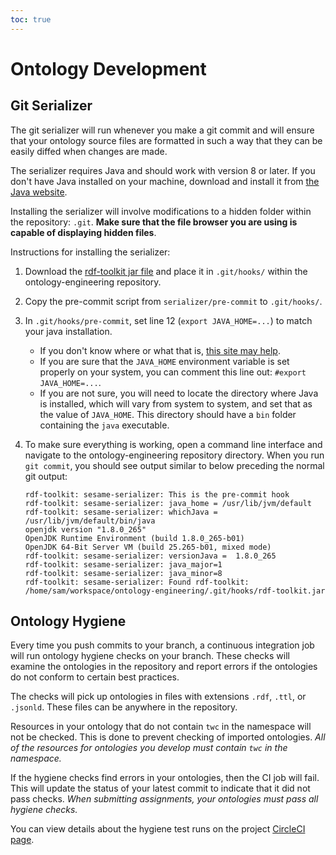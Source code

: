 ```yaml
---
toc: true
---
```


# Ontology Development

## Git Serializer

The git serializer will run whenever you make a git commit and will ensure that your ontology source files are formatted in such a way that they can be easily diffed when changes are made.

The serializer requires Java and should work with version 8 or later.
If you don't have Java installed on your machine, download and install it from
[the Java website](https://java.com/en/download/).

Installing the serializer will involve modifications to a hidden folder within the repository: `.git`.
**Make sure that the file browser you are using is capable of displaying hidden files**.

Instructions for installing the serializer:

1. Download the
    [rdf-toolkit jar file](https://jenkins.edmcouncil.org/job/rdf-toolkit-build/lastSuccessfulBuild/artifact/target/scala-2.12/rdf-toolkit.jar)
    and place it in `.git/hooks/` within the ontology-engineering repository.
1. Copy the pre-commit script from `serializer/pre-commit` to `.git/hooks/`.
1. In `.git/hooks/pre-commit`, set line 12 (`export JAVA_HOME=...`) to match your java installation.
    * If you don't know where or what that is, [this site may help](https://www.baeldung.com/find-java-home).
    * If you are sure that the `JAVA_HOME` environment variable is set properly on your system, you can comment this line out: `#export JAVA_HOME=...`.
    * If you are not sure, you will need to locate the directory where Java is installed, which will vary from system to system, and set that as the value of `JAVA_HOME`.
    This directory should have a `bin` folder containing the `java` executable.
1. To make sure everything is working, open a command line interface and navigate to the ontology-engineering repository directory.
    When you run `git commit`, you should see output similar to below preceding the normal git output:

    ```
    rdf-toolkit: sesame-serializer: This is the pre-commit hook
    rdf-toolkit: sesame-serializer: java_home = /usr/lib/jvm/default
    rdf-toolkit: sesame-serializer: whichJava = /usr/lib/jvm/default/bin/java
    openjdk version "1.8.0_265"
    OpenJDK Runtime Environment (build 1.8.0_265-b01)
    OpenJDK 64-Bit Server VM (build 25.265-b01, mixed mode)
    rdf-toolkit: sesame-serializer: versionJava =  1.8.0_265
    rdf-toolkit: sesame-serializer: java_major=1
    rdf-toolkit: sesame-serializer: java_minor=8
    rdf-toolkit: sesame-serializer: Found rdf-toolkit: /home/sam/workspace/ontology-engineering/.git/hooks/rdf-toolkit.jar
    ```

## Ontology Hygiene

Every time you push commits to your branch, a continuous integration job will run ontology hygiene checks on your branch.
These checks will examine the ontologies in the repository and report errors if the ontologies do not conform to certain best practices.

The checks will pick up ontologies in files with extensions `.rdf`, `.ttl`, or `.jsonld`.
These files can be anywhere in the repository.

Resources in your ontology that do not contain `twc` in the namespace will not be checked.
This is done to prevent checking of imported ontologies.
*All of the resources for ontologies you develop must contain `twc` in the namespace.*

If the hygiene checks find errors in your ontologies, then the CI job will fail.
This will update the status of your latest commit to indicate that it did not pass checks.
*When submitting assignments, your ontologies must pass all hygiene checks.*

You can view details about the hygiene test runs on the project [CircleCI page](https://app.circleci.com/pipelines/github/tetherless-world/ontology-engineering).
